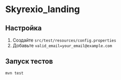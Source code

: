 # Skyrexio_landing

## Настройка
1. Создайте `src/test/resources/config.properties`
2. Добавьте `valid_email=your_email@example.com`

## Запуск тестов
```bash
mvn test

